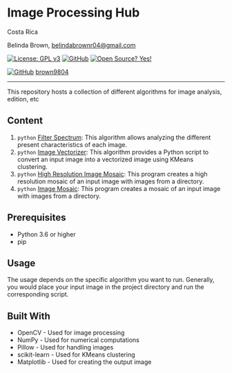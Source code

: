 # Image Processing Hub

Costa Rica

Belinda Brown, belindabrownr04@gmail.com

[![License: GPL v3](https://img.shields.io/badge/License-GPLv3-blue.svg)](https://www.gnu.org/licenses/gpl-3.0)
[![GitHub](https://badgen.net/badge/icon/github?icon=github&label)](https://github.com) [![Open Source? Yes!](https://badgen.net/badge/Open%20Source%20%3F/Yes%21/blue?icon=github)](https://github.com/Naereen/badges/)

[![GitHub](https://img.shields.io/badge/--181717?logo=github&logoColor=ffffff)](https://github.com/)
[brown9804](https://github.com/brown9804)

---------------

This repository hosts a collection of different algorithms for image analysis, edition, etc

## Content 

1. `python` [Filter Spectrum](./1_FilterSpectrum/README.md): This algorithm allows analyzing the different present characteristics of each image.
2. `python` [Image Vectorizer](./2_ImageVectorizeKMeansCluster/README.md): This algorithm provides a Python script to convert an input image into a vectorized image using KMeans clustering.
3. `python` [High Resolution Image Mosaic](./3_HighResolutionImgMosaic/README.md): This program creates a high resolution mosaic of an input image with images from a directory.
4. `python` [Image Mosaic](./4_ImgMosaic/README.md): This program creates a mosaic of an input image with images from a directory.

## Prerequisites

- Python 3.6 or higher
- pip

## Usage

The usage depends on the specific algorithm you want to run. Generally, you would place your input image in the project directory and run the corresponding script.

## Built With

- OpenCV - Used for image processing
- NumPy - Used for numerical computations
- Pillow - Used for handling images
- scikit-learn - Used for KMeans clustering
- Matplotlib - Used for creating the output image
